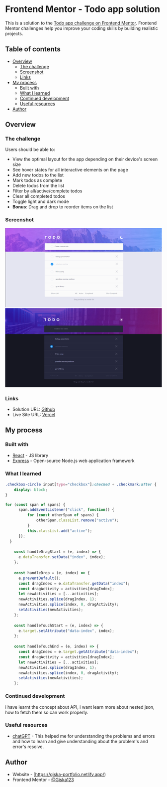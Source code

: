 # Frontend Mentor - Todo app solution

This is a solution to the [Todo app challenge on Frontend Mentor](https://www.frontendmentor.io/challenges/todo-app-Su1_KokOW). Frontend Mentor challenges help you improve your coding skills by building realistic projects. 

## Table of contents

- [Overview](#overview)
  - [The challenge](#the-challenge)
  - [Screenshot](#screenshot)
  - [Links](#links)
- [My process](#my-process)
  - [Built with](#built-with)
  - [What I learned](#what-i-learned)
  - [Continued development](#continued-development)
  - [Useful resources](#useful-resources)
- [Author](#author)


## Overview

### The challenge

Users should be able to:

- View the optimal layout for the app depending on their device's screen size
- See hover states for all interactive elements on the page
- Add new todos to the list
- Mark todos as complete
- Delete todos from the list
- Filter by all/active/complete todos
- Clear all completed todos
- Toggle light and dark mode
- **Bonus**: Drag and drop to reorder items on the list

### Screenshot

![Light Mode](./screenshot/lightMode.png)
![Dark Mode](./screenshot/darkMode.png)


### Links

- Solution URL: [Github](https://github.com/Giska123/TodoApp-challange)
- Live Site URL: [Vercel](https://todo-app-challange.vercel.app/)

## My process

### Built with

- [React](https://reactjs.org/) - JS library
- [Express](https://expressjs.com/) - Open-source Node.js web application framework


### What I learned

```css
.checkbox-circle input[type="checkbox"]:checked + .checkmark:after {
    display: block;
}
```
```js
for (const span of spans) {
      span.addEventListener("click", function() {
          for (const otherSpan of spans) {
              otherSpan.classList.remove("active");
          }
          this.classList.add("active");
      });
  }

    const handleDragStart = (e, index) => {
      e.dataTransfer.setData("index", index);
    };
  
    const handleDrop = (e, index) => {
      e.preventDefault();
      const dragIndex = e.dataTransfer.getData("index");
      const dragActivity = activities[dragIndex];
      let newActivities = [...activities];
      newActivities.splice(dragIndex, 1);
      newActivities.splice(index, 0, dragActivity);
      setActivities(newActivities);
    };
  
    const handleTouchStart = (e, index) => {
      e.target.setAttribute("data-index", index);
    };
    
    const handleTouchEnd = (e, index) => {
      const dragIndex = e.target.getAttribute("data-index");
      const dragActivity = activities[dragIndex];
      let newActivities = [...activities];
      newActivities.splice(dragIndex, 1);
      newActivities.splice(index, 0, dragActivity);
      setActivities(newActivities);
    };
```


### Continued development

i have learnt the concept about API, i want learn more about nested json, how to fetch them so can work properly. 

### Useful resources

- [chatGPT]([https://www.example.com](https://openai.com/blog/chatgpt/)) - This helped me for understanding the problems and errors and how to learn and give understanding about the problem's and error's resolve.


## Author

- Website - [https://giska-portfolio.netlify.app/)
- Frontend Mentor - [@Giska123]([https://www.frontendmentor.io/profile/yourusername](https://www.frontendmentor.io/profile/Giska123))


